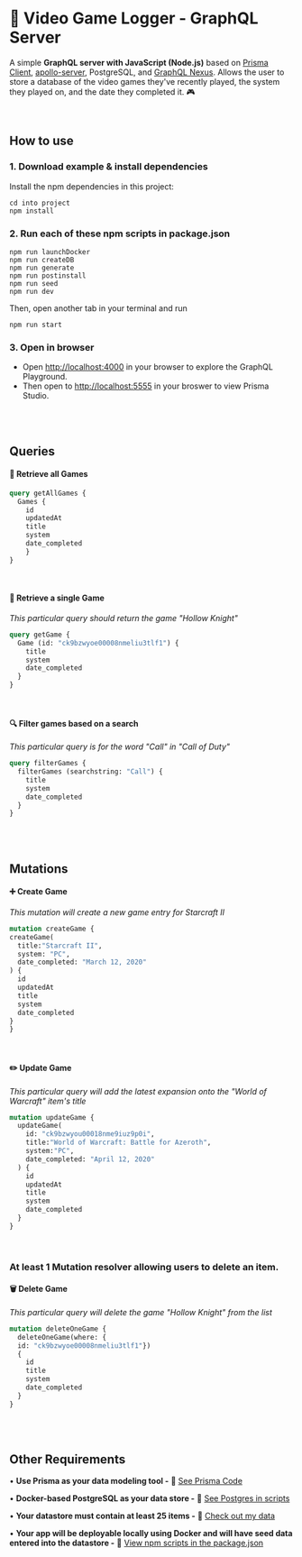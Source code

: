 # :space_invader: Video Game Logger - GraphQL Server

A simple **GraphQL server with JavaScript (Node.js)** based on  [Prisma Client](https://github.com/prisma/prisma2/blob/master/docs/prisma-client-js/api.md), [apollo-server](https://www.apollographql.com/docs/apollo-server/), PostgreSQL, and [GraphQL Nexus](https://nexus.js.org/). Allows the user to store a database of the video games they've recently played, the system they played on, and the date they completed it. :video_game:

<br/>

## How to use

### 1. Download example & install dependencies

Install the npm dependencies in this project:

```
cd into project
npm install
```

### 2. Run each of these npm scripts in package.json

```
npm run launchDocker
npm run createDB
npm run generate
npm run postinstall
npm run seed
npm run dev
```
Then, open another tab in your terminal and run

```
npm run start
```

### 3. Open in browser

* Open [http://localhost:4000](http://localhost:4000) in your browser to explore the GraphQL Playground.
* Then open to [http://localhost:5555](http://localhost:5555) in your broswer to view Prisma Studio.

<br/><br/>

## Queries

#### :file_folder: Retrieve all Games
```graphql
query getAllGames {
  Games {
    id
    updatedAt
    title
    system
    date_completed
	}
}
```
<br/>

#### :page_with_curl: Retrieve a single Game
_This particular query should return the game "Hollow Knight"_
```graphql
query getGame {
  Game (id: "ck9bzwyoe00008nmeliu3tlf1") {
    title
    system
    date_completed
  }
}
```  
<br/>

#### :mag: Filter games based on a search
_This particular query is for the word "Call" in "Call of Duty"_
```graphql
query filterGames {
  filterGames (searchstring: "Call") {
    title
    system
    date_completed
  }
}
```  

<br/><br/>

## Mutations

#### :heavy_plus_sign: Create Game
_This mutation will create a new game entry for Starcraft II_
 ```graphql
mutation createGame {
 createGame(
   title:"Starcraft II", 
   system: "PC",
   date_completed: "March 12, 2020"
 ) {
   id
   updatedAt
   title
   system
   date_completed
 }
}
```  
<br/>

#### :pencil2: Update Game
_This particular query will add the latest expansion onto the "World of Warcraft" item's title_
```graphql
mutation updateGame {
  updateGame(
    id: "ck9bzwyou00018nme9iuz9p0i",
    title:"World of Warcraft: Battle for Azeroth", 
    system:"PC",
    date_completed: "April 12, 2020"
  ) {
    id
    updatedAt
    title
    system
    date_completed
  }
}
```  
<br/>

### At least 1 Mutation resolver allowing users to delete an item.
#### :wastebasket: Delete Game
_This particular query will delete the game "Hollow Knight" from the list_
```graphql
mutation deleteOneGame {
  deleteOneGame(where: {
  id: "ck9bzwyoe00008nmeliu3tlf1"})
  {
    id
    title
    system
    date_completed
  }
}
```  

<br/><br/>

## Other Requirements
• **Use Prisma as your data modeling tool -** :link: [See Prisma Code](https://github.com/tannerthelin/Game-Logger-GraphQL/tree/master/prisma)

• **Docker-based PostgreSQL as your data store -** :link: [See Postgres in scripts](https://github.com/tannerthelin/Game-Logger-GraphQL/blob/master/package.json)

• **Your datastore must contain at least 25 items -** :link: [Check out my data](https://github.com/tannerthelin/Game-Logger-GraphQL/blob/master/prisma/data/games.json)

• **Your app will be deployable locally using Docker and will have seed data entered into the datastore -** :link: [View npm scripts in the package.json](https://github.com/tannerthelin/Game-Logger-GraphQL/blob/master/package.json)

